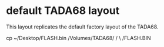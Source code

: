 # default TADA68 layout

This layout replicates the default factory layout of the TADA68.

cp ~/Desktop/FLASH.bin /Volumes/TADA68/ / \ /FLASH.BIN